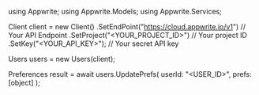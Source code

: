 using Appwrite;
using Appwrite.Models;
using Appwrite.Services;

Client client = new Client()
    .SetEndPoint("https://cloud.appwrite.io/v1") // Your API Endpoint
    .SetProject("&lt;YOUR_PROJECT_ID&gt;") // Your project ID
    .SetKey("&lt;YOUR_API_KEY&gt;"); // Your secret API key

Users users = new Users(client);

Preferences result = await users.UpdatePrefs(
    userId: "<USER_ID>",
    prefs: [object]
);
